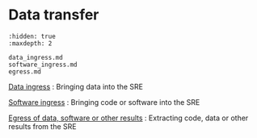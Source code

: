 # Data transfer

```{toctree}
:hidden: true
:maxdepth: 2

data_ingress.md
software_ingress.md
egress.md
```

[Data ingress](data_ingress.md)
: Bringing data into the SRE

[Software ingress](software_ingress.md)
: Bringing code or software into the SRE

[Egress of data, software or other results](egress.md)
: Extracting code, data or other results from the SRE